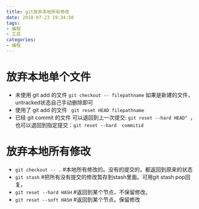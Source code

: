 ```yaml
---
title: git放弃本地所有修改
date: 2018-07-23 19:34:50
tags:
- 编程
- 工具
categories:
- 编程
---
```


# 放弃本地单个文件
* 未使用 git add 的文件 
  `git checkout -- filepathname`
  如果是新建的文件，untracked状态自己手动删除即可
* 使用了 git add 的文件
  ` git reset HEAD filepathname`
* 已经 git commit 的文件
 可以退回到上一次提交: `git reset --hard HEAD^ `，
 也可以退回到指定提交：`git reset --hard  commitid`
 
# 放弃本地所有修改
* `git checkout -- .` #本地所有修改的。没有的提交的，都返回到原来的状态
* `git stash` #把所有没有提交的修改暂存到stash里面。可用git stash pop回复。
* `git reset --hard HASH` #返回到某个节点，不保留修改。
* `git reset --soft HASH` #返回到某个节点。保留修改


